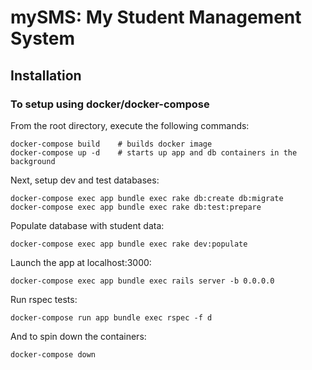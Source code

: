 # mySMS: My Student Management System


## Installation

### To setup using docker/docker-compose

From the root directory, execute the following commands:

```
docker-compose build    # builds docker image
docker-compose up -d    # starts up app and db containers in the background
``` 

Next, setup dev and test databases:

```
docker-compose exec app bundle exec rake db:create db:migrate
docker-compose exec app bundle exec rake db:test:prepare
```

Populate database with student data:
```
docker-compose exec app bundle exec rake dev:populate
```

Launch the app at localhost:3000:

```
docker-compose exec app bundle exec rails server -b 0.0.0.0
```

Run rspec tests:
```
docker-compose run app bundle exec rspec -f d
``` 

And to spin down the containers:
```
docker-compose down
```
